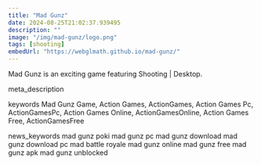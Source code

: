 ```yaml
---
title: "Mad Gunz"
date: 2024-08-25T21:02:37.939495
description: ""
image: "/img/mad-gunz/logo.png"
tags: [shooting]
embedUrl: "https://webglmath.github.io/mad-gunz/"
---
```


Mad Gunz is an exciting game featuring Shooting | Desktop.

meta_description



keywords
Mad Gunz Game, Action Games, ActionGames, Action Games Pc, ActionGamesPc, Action Games Online, ActionGamesOnline, Action Games Free, ActionGamesFree


news_keywords
mad gunz poki mad gunz pc mad gunz download mad gunz download pc mad battle royale mad gunz online mad gunz free mad gunz apk mad gunz unblocked
